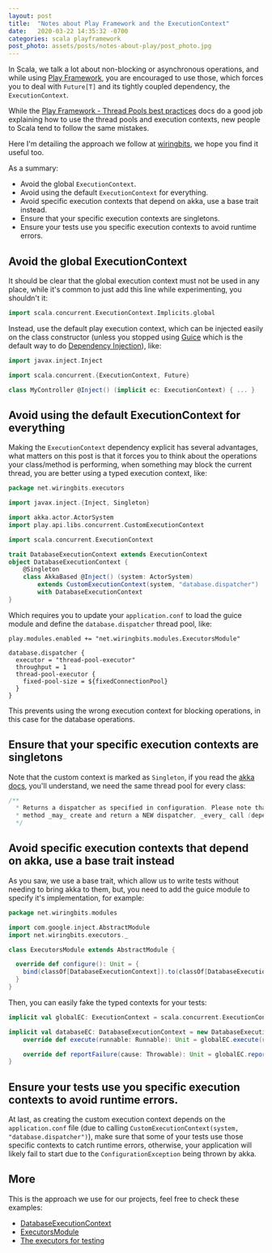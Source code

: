 ```yaml
---
layout: post
title:  "Notes about Play Framework and the ExecutionContext"
date:   2020-03-22 14:35:32 -0700
categories: scala playframework
post_photo: assets/posts/notes-about-play/post_photo.jpg
---
```


In Scala, we talk a lot about non-blocking or asynchronous operations, and while using [Play Framework](https://www.playframework.com), you are encouraged to use those, which forces you to deal with `Future[T]` and its tightly coupled dependency, the `ExecutionContext`.

While the [Play Framework - Thread Pools best practices](https://www.playframework.com/documentation/2.8.x/ThreadPools#Best-practices) docs do a good job explaining how to use the thread pools and execution contexts, new people to Scala tend to follow the same mistakes.

Here I'm detailing the approach we follow at [wiringbits](https://wiringbits.net), we hope you find it useful too.

As a summary:
- Avoid the global `ExecutionContext`.
- Avoid using the default `ExecutionContext` for everything.
- Avoid specific execution contexts that depend on akka, use a base trait instead.
- Ensure that your specific execution contexts are singletons.
- Ensure your tests use you specific execution contexts to avoid runtime errors.


## Avoid the global ExecutionContext
It should be clear that the global execution context must not be used in any place, while it's common to just add this line while experimenting, you shouldn't it:

```scala
import scala.concurrent.ExecutionContext.Implicits.global
```

Instead, use the default play execution context, which can be injected easily on the class constructor (unless you stopped using [Guice](https://github.com/google/guice) which is the default way to do [Dependency Injection](https://www.playframework.com/documentation/2.8.x/ScalaDependencyInjection)), like:

```scala
import javax.inject.Inject

import scala.concurrent.{ExecutionContext, Future}

class MyController @Inject() (implicit ec: ExecutionContext) { ... }
```


## Avoid using the default ExecutionContext for everything

Making the `ExecutionContext` dependency explicit has several advantages, what matters on this post is that it forces you to think about the operations your class/method is performing, when something may block the current thread, you are better using a typed execution context, like:

```scala
package net.wiringbits.executors

import javax.inject.{Inject, Singleton}

import akka.actor.ActorSystem
import play.api.libs.concurrent.CustomExecutionContext

import scala.concurrent.ExecutionContext

trait DatabaseExecutionContext extends ExecutionContext
object DatabaseExecutionContext {
    @Singleton
    class AkkaBased @Inject() (system: ActorSystem)
        extends CustomExecutionContext(system, "database.dispatcher")
        with DatabaseExecutionContext
}
```

Which requires you to update your `application.conf` to load the guice module and define the `database.dispatcher` thread pool, like:
```
play.modules.enabled += "net.wiringbits.modules.ExecutorsModule"

database.dispatcher {
  executor = "thread-pool-executor"
  throughput = 1
  thread-pool-executor {
    fixed-pool-size = ${fixedConnectionPool}
  }
}
```

This prevents using the wrong execution context for blocking operations, in this case for the database operations.

## Ensure that your specific execution contexts are singletons
Note that the custom context is marked as `Singleton`, if you read the [akka docs](https://github.com/akka/akka/blob/master/akka-actor/src/main/scala/akka/dispatch/Dispatchers.scala#L109), you'll understand, we need the same thread pool for every class:
```scala
/**
  * Returns a dispatcher as specified in configuration. Please note that this
  * method _may_ create and return a NEW dispatcher, _every_ call (depending on the `MessageDispatcherConfigurator`dispatcher config the id points to).
  */
```


## Avoid specific execution contexts that depend on akka, use a base trait instead
As you saw, we use a base trait, which allow us to write tests without needing to bring akka to them, but, you need to add the guice module to specify it's implementation, for example:
```scala
package net.wiringbits.modules

import com.google.inject.AbstractModule
import net.wiringbits.executors._

class ExecutorsModule extends AbstractModule {

  override def configure(): Unit = {
    bind(classOf[DatabaseExecutionContext]).to(classOf[DatabaseExecutionContext.AkkaBased]).asEagerSingleton()
  }
}
```

Then, you can easily fake the typed contexts for your tests:
```scala
implicit val globalEC: ExecutionContext = scala.concurrent.ExecutionContext.global

implicit val databaseEC: DatabaseExecutionContext = new DatabaseExecutionContext {
    override def execute(runnable: Runnable): Unit = globalEC.execute(runnable)

    override def reportFailure(cause: Throwable): Unit = globalEC.reportFailure(cause)
}
```


## Ensure your tests use you specific execution contexts to avoid runtime errors.
At last, as creating the custom execution context depends on the `application.conf` file (due to calling `CustomExecutionContext(system, "database.dispatcher")`), make sure that some of your tests use those specific contexts to catch runtime errors, otherwise, your application will likely fail to start due to the `ConfigurationException` being thrown by akka.


## More
This is the approach we use for our projects, feel free to check these examples:
- [DatabaseExecutionContext](https://github.com/X9Developers/block-explorer/blob/develop/server/app/com/xsn/explorer/executors/DatabaseExecutionContext.scala)
- [ExecutorsModule](https://github.com/X9Developers/block-explorer/blob/develop/server/app/com/xsn/explorer/modules/ExecutorsModule.scala)
- [The executors for testing](https://github.com/X9Developers/block-explorer/blob/develop/server/test/com/xsn/explorer/helpers/Executors.scala)
